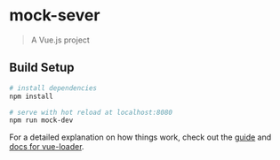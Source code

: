 # mock-sever

> A Vue.js project

## Build Setup

``` bash
# install dependencies
npm install

# serve with hot reload at localhost:8080
npm run mock-dev

```

For a detailed explanation on how things work, check out the [guide](http://vuejs-templates.github.io/webpack/) and [docs for vue-loader](http://vuejs.github.io/vue-loader).
